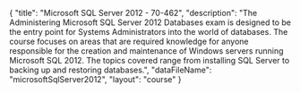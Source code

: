 {
	"title": "Microsoft SQL Server 2012 - 70-462",
	"description": "The Administering Microsoft SQL Server 2012 Databases exam is designed to be the entry point for Systems Administrators into the world of databases. The course focuses on areas that are required knowledge for anyone responsible for the creation and maintenance of Windows servers running Microsoft SQL 2012. The topics covered range from installing SQL Server to backing up and restoring databases.",
	"dataFileName": "microsoftSqlServer2012",
	"layout": "course"
}
